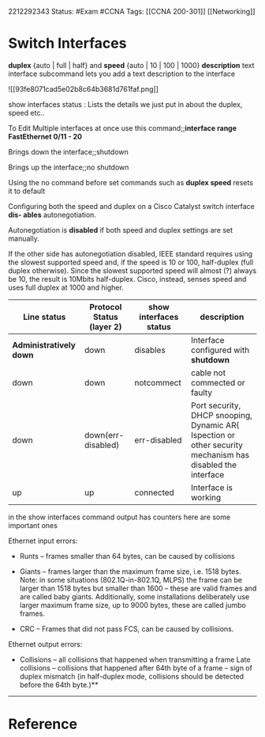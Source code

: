 2212292343
	Status: #Exam #CCNA
		Tags: [[CCNA 200-301]] [[Networking]]

# Switch Interfaces
**duplex** {auto | full | half} and **speed** {auto | 10 | 100 | 1000}
**description** text interface subcommand lets you add a text description to the interface


![[93fe8071cad5e02b8c64b3681d761faf.png]]


show interfaces status :
Lists the details we just put in about the duplex, speed etc..

To Edit Multiple interfaces at once use this command;;**interface range FastEthernet 0/11 - 20** 
<!--SR:!2023-01-02,1,230-->


Brings down the interface;;shutdown
<!--SR:!2023-01-04,3,250-->

Brings up the interface;;no shutdown
<!--SR:!2023-01-02,1,230-->


Using the no command before set commands such as **duplex speed** resets it to default



Configuring both the speed and duplex on a Cisco Catalyst switch interface **dis-
ables** autonegotiation.


Autonegotiation is **disabled** if both speed and duplex settings are set manually.

If the other side has autonegotiation disabled, IEEE standard requires using the slowest supported speed and, if the speed is 10 or 100, half-duplex (full duplex otherwise). Since the slowest supported speed will almost (?) always be 10, the result is 10Mbits half-duplex. Cisco, instead, senses speed and uses full duplex at 1000 and higher.

| Line status               | Protocol Status (layer 2) | show interfaces status | description                                                                                                |
| ------------------------- | ------------------------- | ---------------------- | ---------------------------------------------------------------------------------------------------------- |
| **Administratively down** | down                      | disables               | Interface configured with **shutdown**                                                                     |
| down                      | down                      | notcommect             | cable not commected or faulty                                                                              |
| down                      | down(err-disabled)        | err-disabled           | Port security, DHCP snooping, Dynamic AR{ Ispection or other security mechanism has disabled the interface |
| up                          |up                           |connected                        |Interface is working                                                                                                            |


in the show interfaces command output has counters here are some important ones


Ethernet input errors:

-   Runts – frames smaller than 64 bytes, can be caused by collisions
    
-   Giants – frames larger than the maximum frame size, i.e. 1518 bytes. Note: in some situations (802.1Q-in-802.1Q, MLPS) the frame can be larger than 1518 bytes but smaller than 1600 – these are valid frames and are called baby giants. Additionally, some installations deliberately use larger maximum frame size, up to 9000 bytes, these are called jumbo frames.
    
-   CRC – Frames that did not pass FCS, can be caused by collisions.
    

Ethernet output errors:

-   Collisions – all collisions that happened when transmitting a frame
    Late collisions – collisions that happened after 64th byte of a frame – sign of duplex mismatch (in half-duplex mode, collisions should be detected before the 64th byte.)**





---
# Reference